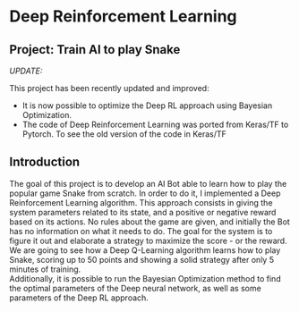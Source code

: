 # Deep Reinforcement Learning
## Project: Train AI to play Snake
*UPDATE:*

This project has been recently updated and improved:
- It is now possible to optimize the Deep RL approach using Bayesian Optimization.
- The code of Deep Reinforcement Learning was ported from Keras/TF to Pytorch. To see the old version of the code in Keras/TF 

## Introduction
The goal of this project is to develop an AI Bot able to learn how to play the popular game Snake from scratch. In order to do it, I implemented a Deep Reinforcement Learning algorithm. This approach consists in giving the system parameters related to its state, and a positive or negative reward based on its actions. No rules about the game are given, and initially the Bot has no information on what it needs to do. The goal for the system is to figure it out and elaborate a strategy to maximize the score - or the reward. \
We are going to see how a Deep Q-Learning algorithm learns how to play Snake, scoring up to 50 points and showing a solid strategy after only 5 minutes of training. \
Additionally, it is possible to run the Bayesian Optimization method to find the optimal parameters of the Deep neural network, as well as some parameters of the Deep RL approach.
